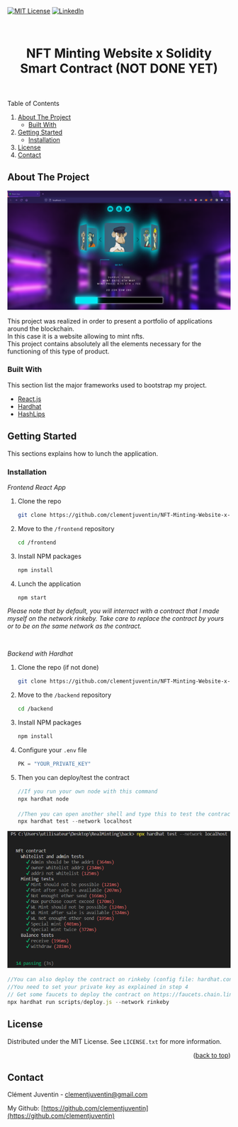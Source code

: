 <div id="top"></div>
<!--
*** Thanks for checking out the Best-README-Template. If you have a suggestion
*** that would make this better, please fork the repo and create a pull request
*** or simply open an issue with the tag "enhancement".
*** Don't forget to give the project a star!
*** Thanks again! Now go create something AMAZING! :D
-->


<!-- PROJECT SHIELDS -->
<!--
*** I'm using markdown "reference style" links for readability.
*** Reference links are enclosed in brackets [ ] instead of parentheses ( ).
*** See the bottom of this document for the declaration of the reference variables
*** for contributors-url, forks-url, etc. This is an optional, concise syntax you may use.
*** https://www.markdownguide.org/basic-syntax/#reference-style-links
-->
[![MIT License][license-shield]][license-url]
[![LinkedIn][linkedin-shield]][linkedin-url]


<br />
<div align="center">
  <h1> NFT Minting Website x Solidity Smart Contract (NOT DONE YET) </h1>
  <br /><br />
</div>

<!-- TABLE OF CONTENTS -->
<summary>Table of Contents</summary>
  <ol>
    <li>
      <a href="#about-the-project">About The Project</a>
      <ul>
        <li><a href="#built-with">Built With</a></li>
      </ul>
    </li>
    <li>
      <a href="#getting-started">Getting Started</a>
      <ul>
        <li><a href="#installation">Installation</a></li>
      </ul>
    </li>
    <li><a href="#license">License</a></li>
    <li><a href="#contact">Contact</a></li>
  </ol>

<!-- ABOUT THE PROJECT -->
## About The Project

![Product Name Screen Shot](./doc/website.png)

<p> 
  This project was realized in order to present a portfolio of applications around the blockchain. <br /> 
  In this case it is a website allowing to mint nfts. <br />
  This project contains absolutely all the elements necessary for the functioning of this type of product. <br />
</p>

### Built With

This section list the major frameworks used to bootstrap my project.

* [React.js](https://reactjs.org/)
* [Hardhat](https://hardhat.org/)
* [HashLips](https://github.com/HashLips)

<!-- GETTING STARTED -->
## Getting Started

This sections explains how to lunch the application.

### Installation

_Frontend React App_

1. Clone the repo
   ```sh
   git clone https://github.com/clementjuventin/NFT-Minting-Website-x-Smart-contract.git
   ```
2. Move to the `/frontend` repository
   ```sh
   cd /frontend
   ```
3. Install NPM packages
   ```sh
   npm install
   ```
4. Lunch the application
   ```js
   npm start
   ```
_Please note that by default, you will interract with a contract that I made myself on the network rinkeby. Take care to replace the contract by yours or to be on the same network as the contract._

<br/>

_Backend with Hardhat_

1. Clone the repo (if not done)
   ```sh
   git clone https://github.com/clementjuventin/NFT-Minting-Website-x-Smart-contract.git
   ```
2. Move to the `/backend` repository
   ```sh
   cd /backend
   ```
3. Install NPM packages
   ```sh
   npm install
   ```
4. Configure your `.env` file
   ```js
   PK = "YOUR_PRIVATE_KEY"
   ```
5. Then you can deploy/test the contract
   ```js
   //If you run your own node with this command
   npx hardhat node
   
   //Then you can open another shell and type this to test the contract and obtain the results bellow
   npx hardhat test --network localhost
   ```
  ![Test screenshot](./doc/testing.png)

   ```js
   //You can also deploy the contract on rinkeby (config file: hardhat.config.js) 
   //You need to set your private key as explained in step 4
   // Get some faucets to deploy the contract on https://faucets.chain.link/rinkeby
   npx hardhat run scripts/deploy.js --network rinkeby
   ```

<!-- LICENSE -->
## License

Distributed under the MIT License. See `LICENSE.txt` for more information.

<p align="right">(<a href="#top">back to top</a>)</p>



<!-- CONTACT -->
## Contact

Clément Juventin - clementjuventin@gmail.com

My Github: [https://github.com/clementjuventin](https://github.com/clementjuventin)

<!-- MARKDOWN LINKS & IMAGES -->
[license-shield]: https://img.shields.io/github/license/othneildrew/Best-README-Template.svg?style=for-the-badge
[license-url]: https://github.com/clementjuventin/NFT-Minting-Website-x-Smart-contract/master/LICENSE.txt
[linkedin-shield]: https://img.shields.io/badge/-LinkedIn-black.svg?style=for-the-badge&logo=linkedin&colorB=555
[linkedin-url]: https://www.linkedin.com/in/cl%C3%A9ment-juventin-ab81841a3/
